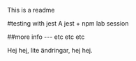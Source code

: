 This is a readme

#testing with jest
A jest + npm lab session

##more info --- etc etc etc

Hej hej, lite ändringar, hej hej.
